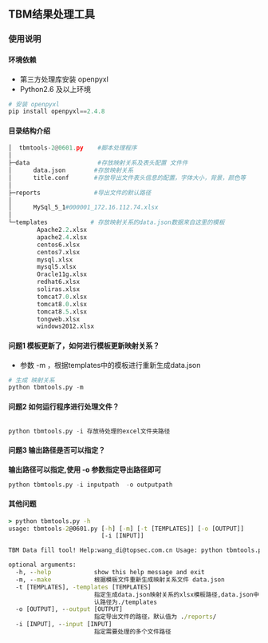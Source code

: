 

## TBM结果处理工具

### 使用说明

#### 环境依赖

- 第三方处理库安装 openpyxl
- Python2.6 及以上环境

```python
# 安装 openpyxl
pip install openpyxl==2.4.8
```

#### 目录结构介绍

```python
│  tbmtools-2@0601.py    #脚本处理程序
│
├─data                   #存放映射关系及表头配置 文件件
│      data.json        #存放映射关系
│      title.conf       #存放导出文件表头信息的配置，字体大小，背景，颜色等
│
├─reports               #导出文件的默认路径
│ 
│      MySql_5_1#000001_172.16.112.74.xlsx
│
└─templates            # 存放映射关系的data.json数据来自这里的模板
        Apache2.2.xlsx
        apache2.4.xlsx
        centos6.xlsx
        centos7.xlsx
        mysql.xlsx
        mysql5.xlsx
        Oracle11g.xlsx
        redhat6.xlsx
        soliras.xlsx
        tomcat7.0.xlsx
        tomcat8.0.xlsx
        tomcat8.5.xlsx
        tongweb.xlsx
        windows2012.xlsx
```


#### 问题1 模板更新了，如何进行模板更新映射关系？

- 参数 -m ，根据templates中的模板进行重新生成data.json

```python
# 生成 映射关系
python tbmtools.py -m
```

#### 问题2 如何运行程序进行处理文件？

```python

python tbmtools.py -i 存放待处理的excel文件夹路径

```


#### 问题3 输出路径是否可以指定？

**输出路径可以指定,使用 -o 参数指定导出路径即可**

```python
python tbmtools.py -i inputpath  -o outputpath

```


#### 其他问题

```cmd
> python tbmtools.py -h
usage: tbmtools-2@0601.py [-h] [-m] [-t [TEMPLATES]] [-o [OUTPUT]]
                          [-i [INPUT]]

TBM Data fill tool! Help:wang_di@topsec.com.cn Usage: python tbmtools.py -h

optional arguments:
  -h, --help            show this help message and exit
  -m, --make            根据模板文件重新生成映射关系文件 data.json
  -t [TEMPLATES], -templates [TEMPLATES]
                        指定生成data.json映射关系的xlsx模板路径,data.json中的映射关系由该目录中的文件生成,默
                        认路径为./templates
  -o [OUTPUT], --output [OUTPUT]
                        指定导出文件的路径，默认值为 ./reports/
  -i [INPUT], --input [INPUT]
                        指定需要处理的多个文件路径

```